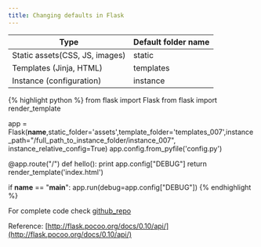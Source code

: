 ```yaml
---
title: Changing defaults in Flask
---
```


| Type                           | Default folder name |
|--------------------------------|---------------------|
| Static assets(CSS, JS, images) | static              |
| Templates (Jinja, HTML)        | templates           |
| Instance (configuration)       | instance            |

{% highlight python %}
from flask import Flask
from flask import render_template

app = Flask(__name__,static_folder='assets',template_folder='templates_007',instance_path="/full_path_to_instance_folder/instance_007", instance_relative_config=True)
app.config.from_pyfile('config.py')

@app.route("/")
def hello():
 print app.config["DEBUG"]
 return render_template('index.html')

if __name__ == "__main__":
 app.run(debug=app.config["DEBUG"])
{% endhighlight %}

For complete code check [github_repo](https://github.com/goutham2027/flask-code/tree/master/change_flask_default_folders)

Reference: [http://flask.pocoo.org/docs/0.10/api/](http://flask.pocoo.org/docs/0.10/api/)
